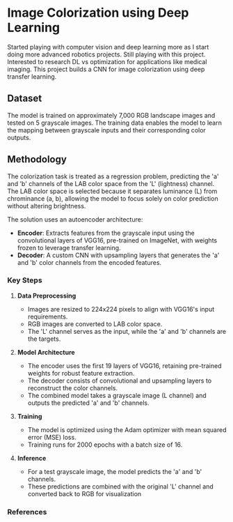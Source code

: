 # Image Colorization using Deep Learning
Started playing with computer vision and deep learning more as I start doing more advanced robotics projects. Still playing with this project. Interested to research DL vs optimization for applications like medical imaging. This project builds a CNN for image colorization using deep transfer learning.

## Dataset

The model is trained on approximately 7,000 RGB landscape images and tested on 5 grayscale images. The training data enables the model to learn the mapping between grayscale inputs and their corresponding color outputs.

## Methodology

The colorization task is treated as a regression problem, predicting the 'a' and 'b' channels of the LAB color space from the 'L' (lightness) channel. The LAB color space is selected because it separates luminance (L) from chrominance (a, b), allowing the model to focus solely on color prediction without altering brightness.

The solution uses an autoencoder architecture:
- **Encoder**: Extracts features from the grayscale input using the convolutional layers of VGG16, pre-trained on ImageNet, with weights frozen to leverage transfer learning.
- **Decoder**: A custom CNN with upsampling layers that generates the 'a' and 'b' color channels from the encoded features.

### Key Steps

1. **Data Preprocessing**
   - Images are resized to 224x224 pixels to align with VGG16's input requirements.
   - RGB images are converted to LAB color space.
   - The 'L' channel serves as the input, while the 'a' and 'b' channels are the targets.

2. **Model Architecture**
   - The encoder uses the first 19 layers of VGG16, retaining pre-trained weights for robust feature extraction.
   - The decoder consists of convolutional and upsampling layers to reconstruct the color channels.
   - The combined model takes a grayscale image (L channel) and outputs the predicted 'a' and 'b' channels.

3. **Training**
   - The model is optimized using the Adam optimizer with mean squared error (MSE) loss.
   - Training runs for 2000 epochs with a batch size of 16.

4. **Inference**
   - For a test grayscale image, the model predicts the 'a' and 'b' channels.
   - These predictions are combined with the original 'L' channel and converted back to RGB for visualization

### References
